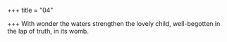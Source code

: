 +++
title = "04"

+++
With wonder the waters strengthen the lovely child,
well-begotten in the lap of truth, in its womb.